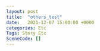 ```yaml
---
layout: post
title:  "others_test"
date:   2021-12-07 15:00:00 +0000
categories: Etc
Tags: Story Etc
SceneCode: []
---
```

